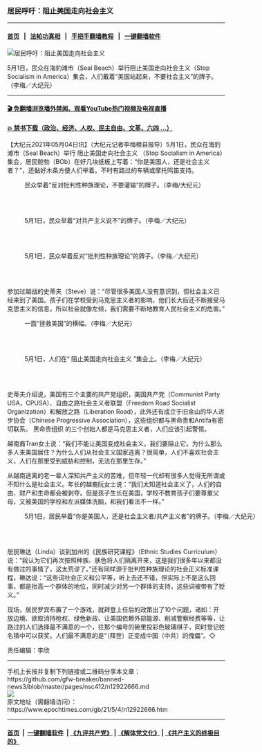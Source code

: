### 居民呼吁：阻止美国走向社会主义
------------------------

#### [首页](https://github.com/gfw-breaker/banned-news3/blob/master/README.md) &nbsp;&nbsp;|&nbsp;&nbsp; [法轮功真相](https://github.com/begood0513/basic/blob/master/README.md)  &nbsp;&nbsp;|&nbsp;&nbsp; [手把手翻墙教程](https://github.com/gfw-breaker/guides/wiki)  &nbsp;&nbsp;|&nbsp;&nbsp; [一键翻墙软件](https://github.com/gfw-breaker/nogfw/blob/master/README.md)  



<div><img alt="居民呼吁：阻止美国走向社会主义" class="attachment-djy_600_400 size-djy_600_400 wp-post-image" src="https://i.epochtimes.com/assets/uploads/2021/05/id12922694-IMG_6859-600x400.jpg"/>
<div class="caption">
 <p>
  5月1日，民众在海豹滩市（Seal Beach）举行阻止美国走向社会主义（Stop Socialism in America）集会，人们戴着“美国站起来，不要社会主义”的牌子。（李梅／大纪元）
 </p>
</div></div><hr/>

#### [ 🎬  免翻墙浏览墙外禁闻、观看YouTube热门视频及电视直播](https://github.com/gfw-breaker/HelloWorld)

#### [ 💥  禁书下载（政治、经济、人权、民主自由、文革、六四 ...）](https://github.com/gfw-breaker/books/blob/master/README.md)

<div><p>
 【大纪元2021年05月04日讯】（大纪元记者李梅橙县报导）5月1日，民众在海豹滩市（Seal Beach）举行
 <ok href="https://www.epochtimes.com/gb/tag/%E9%98%BB%E6%AD%A2%E7%BE%8E%E5%9B%BD%E8%B5%B0%E5%90%91%E7%A4%BE%E4%BC%9A%E4%B8%BB%E4%B9%89.html">
  阻止美国走向社会主义
 </ok>
 （Stop Socialism in America）集会，居民鲍勃（BOb）在好几块纸板上写着：“你是美国人，还是社会主义者？”，还黏好木条方便人们举着。不时有路过的车辆或摩托鸣笛支持。
</p>
<figure aria-describedby="caption-attachment-12922703" class="wp-caption aligncenter" id="attachment_12922703" style="width: 600px">
 <ok href="https://i.epochtimes.com/assets/uploads/2021/05/id12922703-IMG_6810.jpg" target="_blank">
  <img alt="" class="size-large wp-image-12922703" src="https://i.epochtimes.com/assets/uploads/2021/05/id12922703-IMG_6810-600x450.jpg"/>
 </ok>
 <br/><figcaption class="wp-caption-text" id="caption-attachment-12922703">
  民众举着“反对批判性种族理论，不要灌输”的牌子。（李梅/大纪元）
 </figcaption><br/>
</figure><br/>
<figure aria-describedby="caption-attachment-12922753" class="wp-caption aligncenter" id="attachment_12922753" style="width: 600px">
 <ok href="https://i.epochtimes.com/assets/uploads/2021/05/id12922753-IMG_6829.jpg" target="_blank">
  <img alt="" class="size-large wp-image-12922753" src="https://i.epochtimes.com/assets/uploads/2021/05/id12922753-IMG_6829-600x450.jpg"/>
 </ok>
 <br/><figcaption class="wp-caption-text" id="caption-attachment-12922753">
  5月1日，民众举着“对共产主义说不”的牌子。（李梅／大纪元）
 </figcaption><br/>
</figure><br/>
<figure aria-describedby="caption-attachment-12922755" class="wp-caption aligncenter" id="attachment_12922755" style="width: 600px">
 <ok href="https://i.epochtimes.com/assets/uploads/2021/05/id12922755-IMG_6840.jpg" target="_blank">
  <img alt="" class="size-large wp-image-12922755" src="https://i.epochtimes.com/assets/uploads/2021/05/id12922755-IMG_6840-600x450.jpg"/>
 </ok>
 <br/><figcaption class="wp-caption-text" id="caption-attachment-12922755">
  5月1日，民众举着反对“批判性种族理论”的牌子。（李梅／大纪元）
 </figcaption><br/>
</figure><br/>
<p>
 参加过越战的史蒂夫（Steve）说：“尽管很多美国人没有意识到，但社会主义已经来到了美国。孩子们在学校受到马克思主义者的影响，他们长大后还不断接受马克思主义的信息，所以社会就像左倾，我们需要不断地教育人民社会主义的危害。”
</p>
<figure aria-describedby="caption-attachment-12922759" class="wp-caption aligncenter" id="attachment_12922759" style="width: 600px">
 <ok href="https://i.epochtimes.com/assets/uploads/2021/05/id12922759-IMG_68394.jpg" target="_blank">
  <img alt="" class="size-large wp-image-12922759" src="https://i.epochtimes.com/assets/uploads/2021/05/id12922759-IMG_68394-600x442.jpg"/>
 </ok>
 <br/><figcaption class="wp-caption-text" id="caption-attachment-12922759">
  一面“拯救美国”的横幅。（李梅／大纪元）
 </figcaption><br/>
</figure><br/>
<figure aria-describedby="caption-attachment-12922767" class="wp-caption aligncenter" id="attachment_12922767" style="width: 600px">
 <ok href="https://i.epochtimes.com/assets/uploads/2021/05/id12922767-IMG_6808.jpg" target="_blank">
  <img alt="" class="size-large wp-image-12922767" src="https://i.epochtimes.com/assets/uploads/2021/05/id12922767-IMG_6808-600x450.jpg"/>
 </ok>
 <br/><figcaption class="wp-caption-text" id="caption-attachment-12922767">
  5月1日，人们在“
  <ok href="https://www.epochtimes.com/gb/tag/%E9%98%BB%E6%AD%A2%E7%BE%8E%E5%9B%BD%E8%B5%B0%E5%90%91%E7%A4%BE%E4%BC%9A%E4%B8%BB%E4%B9%89.html">
   阻止美国走向社会主义
  </ok>
  ”集会上。（李梅／大纪元）
 </figcaption><br/>
</figure><br/>
<p>
 史蒂夫介绍说，美国有三个主要的共产党组织，美国共产党（Communist Party USA，CPUSA）、自由之路社会主义者联盟（Freedom Road Socialist Organization）和解放之路（Liberation Road），此外还有成立于旧金山的华人进步协会（Chinese Progressive Association），这些组织都与黑命贵和Antifa有密切联系。
 <ok href="https://www.epochtimes.com/gb/tag/%E9%BB%91%E5%91%BD%E8%B4%B5%E7%BB%84%E7%BB%87.html">
  黑命贵组织
 </ok>
 的三个创始人都是马克思主义者，人们应该引起警惕。
</p>
<p>
 越南裔Tran女士说：“我们不能让美国变成社会主义，我们要阻止它。为什么那么多人来美国居住？为什么人们从社会主义国家逃离？很简单，人们不喜欢社会主义，人们在那里受到威胁和控制，无法在那里生存。”
</p>
<p>
 从越南逃离的老一辈人深知共产主义的苦难，但年轻一代却有很多人觉得无所谓或不知什么是社会主义。年长的越裔阮女士说：“我们太知道社会主义了，人们的自由、财产和生命都会被剥夺。但是孩子生长在美国，学校不教育孩子们要尊重父母，又被美国的学校和左派媒体洗脑，和我们看法不一样。”
</p>
<figure aria-describedby="caption-attachment-12922756" class="wp-caption aligncenter" id="attachment_12922756" style="width: 600px">
 <ok href="https://i.epochtimes.com/assets/uploads/2021/05/id12922756-IMG_6851.jpg" target="_blank">
  <img alt="" class="size-large wp-image-12922756" src="https://i.epochtimes.com/assets/uploads/2021/05/id12922756-IMG_6851-600x450.jpg"/>
 </ok>
 <br/><figcaption class="wp-caption-text" id="caption-attachment-12922756">
  5月1日，居民举着“你是美国人，还是社会主义者/共产主义者”的牌子。（李梅／大纪元）
 </figcaption><br/>
</figure><br/>
<p>
 居民琳达（Linda）谈到加州的《民族研究课程》（Ethnic Studies Curriculum）说：“我认为它们再次按照种族、肤色将人们隔离开来，这是我们很多年以来都没有做过的事情了，这太荒谬了。”还有同样源于批判性种族理论的社会正义标准课程，琳达说：“这些词社会正义和公平等，听上去还不错，但实际上不是这么回事，都是抬高一个群体的地位，同时减少对另一个群体的支持，这些词被带有了贬义。”
</p>
<p>
 现场，居民罗宾布置了一个游戏，就拜登上任后的政策出了10个问题，诸如：开放边境、欲取消持枪权、绿色新政、让美国依赖外部能源、削减警察经费等等，让路过的人们选择最不满意的一个，往那个编号的碗里投彩色玻璃棋子，同时登记姓名猜中可以获奖。人们最不满意的是“（拜登）正变成中国（中共）的傀儡”。◇
</p>
<p>
 责任编辑：李欣
</p>
</div>
<hr/>
手机上长按并复制下列链接或二维码分享本文章：<br/>
https://github.com/gfw-breaker/banned-news3/blob/master/pages/nsc412/n12922666.md <br/>
<a href='https://github.com/gfw-breaker/banned-news3/blob/master/pages/nsc412/n12922666.md'><img src='https://github.com/gfw-breaker/banned-news3/blob/master/pages/nsc412/n12922666.md.png'/></a> <br/>
原文地址（需翻墙访问）：https://www.epochtimes.com/gb/21/5/4/n12922666.htm


------------------------
#### [首页](https://github.com/gfw-breaker/banned-news3/blob/master/README.md) &nbsp;|&nbsp; [一键翻墙软件](https://github.com/gfw-breaker/nogfw/blob/master/README.md) &nbsp;| [《九评共产党》](https://github.com/gfw-breaker/9ping.md/blob/master/README.md#九评之一评共产党是什么) | [《解体党文化》](https://github.com/gfw-breaker/jtdwh.md/blob/master/README.md) | [《共产主义的终极目的》](https://github.com/gfw-breaker/gczydzjmd.md/blob/master/README.md)


<img src='http://gfw-breaker.win/banned-news3/pages/nsc412/n12922666.md' width='0px' height='0px'/>